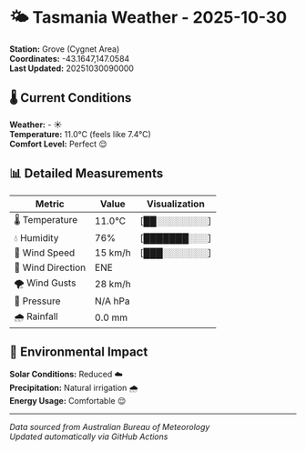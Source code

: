 # 🌤️ Tasmania Weather - 2025-10-30

**Station:** Grove (Cygnet Area)  
**Coordinates:** -43.1647,147.0584  
**Last Updated:** 20251030090000

## 🌡️ Current Conditions

**Weather:** - ☀️  
**Temperature:** 11.0°C (feels like 7.4°C)  
**Comfort Level:** Perfect 😌

## 📊 Detailed Measurements

| Metric | Value | Visualization |
|--------|-------|---------------|
| 🌡️ Temperature | 11.0°C | [██░░░░░░░░] |
| 💧 Humidity | 76% | [███████░░░] |
| 💨 Wind Speed | 15 km/h | [███░░░░░░░] |
| 🧭 Wind Direction | ENE | |
| 🌪️ Wind Gusts | 28 km/h | |
| 🔽 Pressure | N/A hPa | |
| 🌧️ Rainfall | 0.0 mm | |

## 🌱 Environmental Impact

**Solar Conditions:** Reduced ☁️  
**Precipitation:** Natural irrigation 🌧️  
**Energy Usage:** Comfortable 😌

---
*Data sourced from Australian Bureau of Meteorology*  
*Updated automatically via GitHub Actions*

